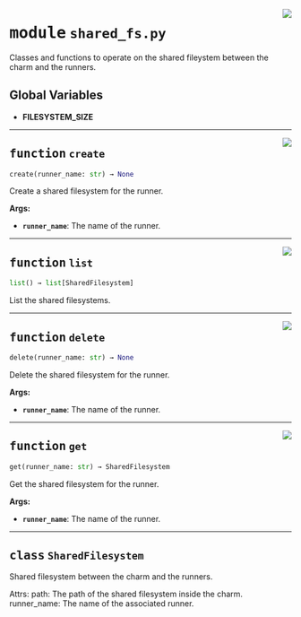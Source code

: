 <!-- markdownlint-disable -->

<a href="../src/shared_fs.py#L0"><img align="right" style="float:right;" src="https://img.shields.io/badge/-source-cccccc?style=flat-square"></a>

# <kbd>module</kbd> `shared_fs.py`
Classes and functions to operate on the shared fileystem between the charm and the runners. 

**Global Variables**
---------------
- **FILESYSTEM_SIZE**

---

<a href="../src/shared_fs.py#L27"><img align="right" style="float:right;" src="https://img.shields.io/badge/-source-cccccc?style=flat-square"></a>

## <kbd>function</kbd> `create`

```python
create(runner_name: str) → None
```

Create a shared filesystem for the runner. 



**Args:**
 
 - <b>`runner_name`</b>:  The name of the runner. 


---

<a href="../src/shared_fs.py#L47"><img align="right" style="float:right;" src="https://img.shields.io/badge/-source-cccccc?style=flat-square"></a>

## <kbd>function</kbd> `list`

```python
list() → list[SharedFilesystem]
```

List the shared filesystems. 


---

<a href="../src/shared_fs.py#L51"><img align="right" style="float:right;" src="https://img.shields.io/badge/-source-cccccc?style=flat-square"></a>

## <kbd>function</kbd> `delete`

```python
delete(runner_name: str) → None
```

Delete the shared filesystem for the runner. 



**Args:**
 
 - <b>`runner_name`</b>:  The name of the runner. 


---

<a href="../src/shared_fs.py#L60"><img align="right" style="float:right;" src="https://img.shields.io/badge/-source-cccccc?style=flat-square"></a>

## <kbd>function</kbd> `get`

```python
get(runner_name: str) → SharedFilesystem
```

Get the shared filesystem for the runner. 



**Args:**
 
 - <b>`runner_name`</b>:  The name of the runner. 


---

## <kbd>class</kbd> `SharedFilesystem`
Shared filesystem between the charm and the runners. 

Attrs:  path: The path of the shared filesystem inside the charm.  runner_name: The name of the associated runner. 





